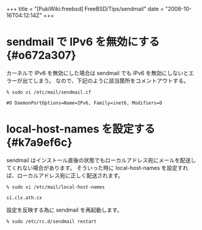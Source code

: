 +++
title = "[PukiWiki:freebsd] FreeBSD/Tips/sendmail"
date = "2008-10-16T04:12:14Z"
+++


# sendmail で IPv6 を無効にする  {#o672a307}
カーネルで IPv6 を無効にした場合は sendmail でも IPv6 を無効にしないとエラーが出てしまう。
なので、下記のように該当箇所をコメントアウトする。


```
% sudo vi /etc/mail/sendmail.cf

#O DaemonPortOptions=Name=IPv6, Family=inet6, Modifiers=O

```

# local-host-names を設定する  {#k7a9ef6c}
sendmail はインストール直後の状態でもローカルアドレス宛にメールを配送してくれない場合があります。
そういった時に local-host-names を設定すれば、ローカルアドレス宛に正しく配送されます。


```
% sudo vi /etc/mail/local-host-names

s1.clx.ath.cx

```

設定を反映する為に sendmail を再起動します。


```
% sudo /etc/rc.d/sendmail restart
```

